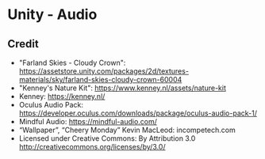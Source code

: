 # Unity - Audio

## Credit
- "Farland Skies - Cloudy Crown": https://assetstore.unity.com/packages/2d/textures-materials/sky/farland-skies-cloudy-crown-60004
- "Kenney's Nature Kit": https://www.kenney.nl/assets/nature-kit
- Kenney: https://kenney.nl/
- Oculus Audio Pack: https://developer.oculus.com/downloads/package/oculus-audio-pack-1/
- Mindful Audio: https://mindful-audio.com/
- “Wallpaper”, “Cheery Monday” Kevin MacLeod: incompetech.com
- Licensed under Creative Commons: By Attribution 3.0 http://creativecommons.org/licenses/by/3.0/
